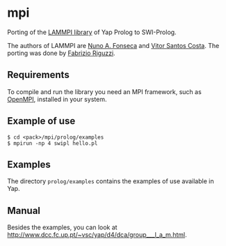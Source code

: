 # mpi
Porting of the [LAMMPI library](http://sourceforge.net/p/yap/yap-6.3/ci/master/tree/library/lammpi/) of Yap Prolog to SWI-Prolog.

The authors of LAMMPI are [Nuno A. Fonseca](http://www.ebi.ac.uk/about/people/nuno-fonseca) and [Vitor Santos Costa](http://www.dcc.fc.up.pt/~vsc/). The porting was done by  [Fabrizio Riguzzi](http://ds.ing.unife.it/~friguzzi/).

## Requirements
To compile and run the library you need an MPI framework, such as [OpenMPI](http://www.open-mpi.org/), installed in your system. 

## Example of use
    $ cd <pack>/mpi/prolog/examples
    $ mpirun -np 4 swipl hello.pl

## Examples
The directory `prolog/examples` contains the examples of use available in Yap.

## Manual
Besides the examples, you can look at http://www.dcc.fc.up.pt/~vsc/yap/d4/dca/group___l_a_m.html.

